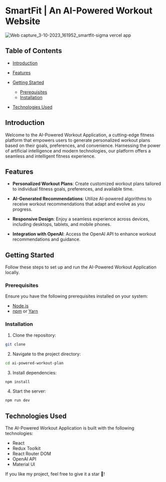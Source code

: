 # SmartFit | An AI-Powered Workout Website

![Web capture_3-10-2023_161952_smartfit-sigma vercel app](https://github.com/manishtmtmt/pesto/assets/46663132/5306188c-bb25-477d-830e-d9b4bb2aa278)

## Table of Contents

- [Introduction](#introduction)

- [Features](#features)
- [Getting Started](#getting-started)
  - [Prerequisites](#prerequisites)
  - [Installation](#installation)
- [Technologies Used](#technologies-used)

## Introduction

Welcome to the AI-Powered Workout Application, a cutting-edge fitness platform that empowers users to generate personalized workout plans based on their goals, preferences, and convenience. Harnessing the power of artificial intelligence and modern technologies, our platform offers a seamless and intelligent fitness experience.

## Features

- **Personalized Workout Plans**: Create customized workout plans tailored to individual fitness goals, preferences, and available time.

- **AI-Generated Recommendations**: Utilize AI-powered algorithms to receive workout recommendations that adapt and evolve as you progress.

- **Responsive Design**: Enjoy a seamless experience across devices, including desktops, tablets, and mobile phones.

- **Integration with OpenAI**: Access the OpenAI API to enhance workout recommendations and guidance.

## Getting Started

Follow these steps to set up and run the AI-Powered Workout Application locally.

### Prerequisites

Ensure you have the following prerequisites installed on your system:

- [Node.js](https://nodejs.org/)
- [npm](https://www.npmjs.com/) or [Yarn](https://yarnpkg.com/)

### Installation

1. Clone the repository:

```bash
git clone
```

2. Navigate to the project directory:

```bash
cd ai-powered-workout-plan
```

3. Install dependencies:

```bash
npm install
```

4. Start the server:

```bash
npm run dev
```

## Technologies Used

The AI-Powered Workout Application is built with the following technologies:

- React
- Redux Toolkit
- React Router DOM
- OpenAI API
- Material UI

If you like my project, feel free to give it a star 🌟!
